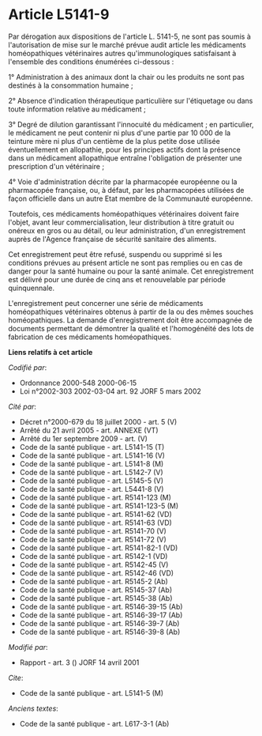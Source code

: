 # Article L5141-9

Par dérogation aux dispositions de l'article L. 5141-5, ne sont pas soumis à l'autorisation de mise sur le marché prévue
audit article les médicaments homéopathiques vétérinaires autres qu'immunologiques satisfaisant à l'ensemble des conditions
énumérées ci-dessous :

1° Administration à des animaux dont la chair ou les produits ne sont pas destinés à la consommation humaine ;

2° Absence d'indication thérapeutique particulière sur l'étiquetage ou dans toute information relative au médicament ;

3° Degré de dilution garantissant l'innocuité du médicament ; en particulier, le médicament ne peut contenir ni plus d'une
partie par 10 000 de la teinture mère ni plus d'un centième de la plus petite dose utilisée éventuellement en allopathie,
pour les principes actifs dont la présence dans un médicament allopathique entraîne l'obligation de présenter une
prescription d'un vétérinaire ;

4° Voie d'administration décrite par la pharmacopée européenne ou la pharmacopée française, ou, à défaut, par les
pharmacopées utilisées de façon officielle dans un autre Etat membre de la Communauté européenne.

Toutefois, ces médicaments homéopathiques vétérinaires doivent faire l'objet, avant leur commercialisation, leur distribution
à titre gratuit ou onéreux en gros ou au détail, ou leur administration, d'un enregistrement auprès de l'Agence française de
sécurité sanitaire des aliments.

Cet enregistrement peut être refusé, suspendu ou supprimé si les conditions prévues au présent article ne sont pas remplies
ou en cas de danger pour la santé humaine ou pour la santé animale. Cet enregistrement est délivré pour une durée de cinq ans
et renouvelable par période quinquennale.

L'enregistrement peut concerner une série de médicaments homéopathiques vétérinaires obtenus à partir de la ou des mêmes
souches homéopathiques. La demande d'enregistrement doit être accompagnée de documents permettant de démontrer la qualité et
l'homogénéité des lots de fabrication de ces médicaments homéopathiques.

**Liens relatifs à cet article**

_Codifié par_:

  - Ordonnance 2000-548 2000-06-15
  - Loi n°2002-303 2002-03-04 art. 92 JORF 5 mars 2002

_Cité par_:

  - Décret n°2000-679 du 18 juillet 2000 - art. 5 (V)
  - Arrêté du 21 avril 2005 - art. ANNEXE (VT)
  - Arrêté du 1er septembre 2009 - art. (V)
  - Code de la santé publique - art. L5141-15 (T)
  - Code de la santé publique - art. L5141-16 (V)
  - Code de la santé publique - art. L5141-8 (M)
  - Code de la santé publique - art. L5142-7 (V)
  - Code de la santé publique - art. L5145-5 (V)
  - Code de la santé publique - art. L5441-8 (V)
  - Code de la santé publique - art. R5141-123 (M)
  - Code de la santé publique - art. R5141-123-5 (M)
  - Code de la santé publique - art. R5141-62 (VD)
  - Code de la santé publique - art. R5141-63 (VD)
  - Code de la santé publique - art. R5141-70 (V)
  - Code de la santé publique - art. R5141-72 (V)
  - Code de la santé publique - art. R5141-82-1 (VD)
  - Code de la santé publique - art. R5142-1 (VD)
  - Code de la santé publique - art. R5142-45 (V)
  - Code de la santé publique - art. R5142-46 (VD)
  - Code de la santé publique - art. R5145-2 (Ab)
  - Code de la santé publique - art. R5145-37 (Ab)
  - Code de la santé publique - art. R5145-38 (Ab)
  - Code de la santé publique - art. R5146-39-15 (Ab)
  - Code de la santé publique - art. R5146-39-17 (Ab)
  - Code de la santé publique - art. R5146-39-7 (Ab)
  - Code de la santé publique - art. R5146-39-8 (Ab)

_Modifié par_:

  - Rapport - art. 3 () JORF 14 avril 2001

_Cite_:

  - Code de la santé publique - art. L5141-5 (M)

_Anciens textes_:

  - Code de la santé publique - art. L617-3-1 (Ab)
